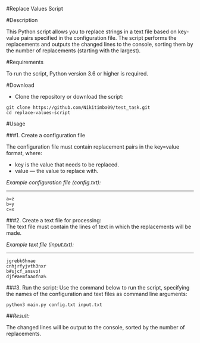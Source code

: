 #Replace Values Script

#Description

This Python script allows you to replace strings in a text file based on key-value pairs specified in the configuration file. The script performs the replacements and outputs the changed lines to the console, sorting them by the number of replacements (starting with the largest).

#Requirements

To run the script, Python version 3.6 or higher is required.

#Download

* Clone the repository or download the script:

```
git clone https://github.com/Nikitimba09/test_task.git
cd replace-values-script
```

#Usage

###1. Create a configuration file

The configuration file must contain replacement pairs in the key=value format, where:

* key is the value that needs to be replaced.
* value — the value to replace with.

*Example configuration file (config.txt):*
***
````
a=z  
b=y  
c=x
````
###2. Create a text file for processing:  
The text file must contain the lines of text in which the replacements will be made.

*Example text file (input.txt):*
***
````
jgrebk6hnae  
cnhjrfyjvth3nxr  
b#sjcf_ansvo!  
djf#aemfaaofna%  
````

###3. Run the script:
Use the command below to run the script, specifying the names of the configuration and text files as command line arguments:

````
python3 main.py config.txt input.txt
````

##*Result:*

The changed lines will be output to the console, sorted by the number of replacements.